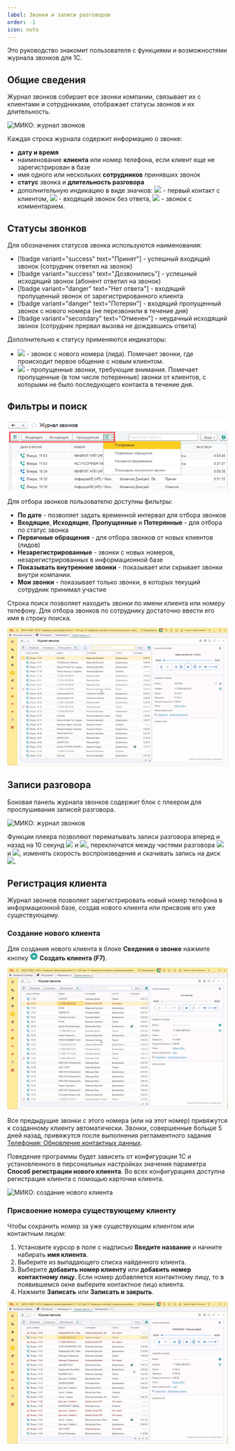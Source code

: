 ```yaml
---
label: Звонки и записи разговоров
order: -1
icon: note
---
```

Это руководство знакомит пользователя с функциями и возможностями журнала звонков для 1С.  
## Общие сведения
Журнал звонков собирает все звонки компании, связывает их с клиентами и сотрудниками, отображает статусы
звонков и их длительность.

<img class="miko-shadow img-zoomable"  
    src="/assets/journal/overall_0.png"
    data-original="/assets/journal/overall_0.png"
    srcset="/assets/journal/overall_0_prev.png 1x, /assets/journal/overall_0.png 2x"
    alt="МИКО: журнал звонков"
/> 

Каждая строка журнала содержит информацию о звонке:
- **дату и время**
- наименование **клиента** или номер телефона, если клиент еще не зарегистрирован в базе
- имя одного или нескольких **сотрудников** принявших звонок
- **статус** звонка и **длительность разговора**
- дополнительную индикацию в виде значков: ![](~/assets/journal/new-customer.png) - первый контакт с
  клиентом, ![](~/assets/journal/warning.png) - входящий звонок без ответа, ![](~/assets/journal/comment.png) -
  звонок с комментарием.
  
## Статусы звонков

Для обозначения статусов звонка используются наименования:
- [!badge variant="success" text="Принят"] - успешный входящий звонок (сотрудник ответил на звонок)
- [!badge variant="success" text="Дозвонились"] - успешный исходящий звонок (абонент ответил на звонок)
- [!badge variant="danger" text="Нет ответа"] - входящий пропущенный звонок от зарегистрированного клиента
- [!badge variant="danger" text="Потерян"] - входящий пропущенный звонок с нового номера (не перезвонили в течение дня)
- [!badge variant="secondary" text="Отменен"] - неудачный исходящий звонок (сотрудник прервал вызова не дождавшись
  ответа) 

Дополнительно к статусу применяются индикаторы:
- ![](~/assets/journal/new-customer.png) - звонок с нового номера (лида). Помечает звонки, где происходит первое общение
  с новым клиентом.
- ![](~/assets/journal/warning.png) - пропущенные звонки, требующие внимания. Помечает пропущенные (в том числе
  потерянные) звонки от клиентов, с которыми не было последующего контакта в течение дня.

## Фильтры и поиск

<img class="miko-shadow"  
    src="/assets/journal/filtri_0.png"
    alt="МИКО: фильтры в журнале звонков"
/> 

Для отбора звонков пользователю доступны фильтры:
- **По дате** - позволяет задать временной интервал для отбора звонков
- **Входящие**, **Исходящие**, **Пропущенные** и **Потерянные** - для отбора по статус звонка
- **Первичные обращения** - для отбора звонков от новых клиентов (лидов)
- **Незарегистрированные** - звонки с новых номеров, незарегистрированных в информационной базе
- **Показывать внутренние звонки** - показывает или скрывает звонки внутри компании.
- **Мои звонки** - показывает только звонки, в которых текущий сотрудник принимал участие

Строка поиск позволяет находить звонки по имени клиента или номеру телефону. Для отбора звонков по сотруднику
достаточно ввести его имя в строку поиска.

<img class="miko-shadow play-on-hover"  
    src="/assets/journal/jur_str_poisk.gif"
    alt="МИКО: строка поиска в журнале звонков"
/> 

## Записи разговора

Боковая панель журнала звонков содержит блок с плеером для прослушивания записей разговора.

<img class="miko-shadow img-zoomable"  
    src="/assets/journal/records_0.png"
    data-original="/assets/journal/records_0.png"
    srcset="/assets/journal/records_0_prev.png 1x, /assets/journal/records_0.png 2x"
    alt="МИКО: журнал звонков"
/> 

Функции плеера позволяют перематывать записи разговора вперед и назад на 10 секунд
![](~/assets/journal/replay-10.png) и ![](~/assets/journal/forward-10.png), переключатся между частями
разговора ![](~/assets/journal/skip-previous.png) и ![](~/assets/journal/skip-next.png),
изменять скорость воспроизведения и скачивать запись на диск ![](~/assets/journal/download.png).

## Регистрация клиента

Журнал звонков позволяет зарегистрировать новый номер телефона в информационной базе, создав нового клиента или
присвоив его уже существующему.

### Создание нового клиента
Для создания нового клиента в блоке **Сведения о звонке** нажмите кнопку ![](/assets/journal/customer-creation_0.png) **Создать клиента (F7)**.

<img class="miko-shadow play-on-hover"  
    src="/assets/journal/sozdanie_klienta.gif"
    alt="МИКО: создание нового клиента"
/> 

Все предыдущие звонки с этого номера (или на этот номер) привяжутся к созданному клиенту автоматически. Звонки, совершенные больше 5 дней назад, привяжутся после выполнения регламентного задания <a href='https://docs.telefon1c.ru/root-guides/reglam_zadan#%D0%BE%D0%B1%D0%BD%D0%BE%D0%B2%D0%BB%D1%8F%D1%82%D1%8C-%D0%BA%D0%BE%D0%BD%D1%82%D0%B0%D0%BA%D1%82%D0%BD%D1%8B%D0%B5-%D0%B4%D0%B0%D0%BD%D0%BD%D1%8B%D0%B5' target="_blank">Телефония: Обновление контактных данных</a>.

Поведение программы будет зависеть от конфигурации 1С и установленного в персональных настройках значения параметра
**Способ регистрации нового клиента**. Во всех конфигурациях доступна регистрация клиента с помощью карточки клиента.

<img class="miko-shadow img-zoomable"  
    src="/assets/journal/customer-creation_1.png"
    data-original="/assets/journal/customer-creation_1.png"
    srcset="/assets/journal/customer-creation_1_prev.png 1x, /assets/journal/customer-creation_1.png 2x"
    alt="МИКО: создание нового клиента"
/>

### Присвоение номера существующему клиенту
Чтобы сохранить номер за уже существующим клиентом или контактным лицом:
1. Установите курсор в поле с надписью **Введите название** и начните набирать **имя клиента**.
2. Выберите из выпадающего списка найденного клиента.
3. Выберите **добавить номер клиенту** или **добавить номер контактному лицу**. Если номер добавляется контактному лицу,
   то в появившемся окне выберите контактное лицо клиента.
4. Нажмите **Записать** или **Записать и закрыть**.

<img class="miko-shadow play-on-hover"  
    src="/assets/journal/phone-assign.gif"
    alt="МИКО: присвоение номера существующему клиенту"
/> 